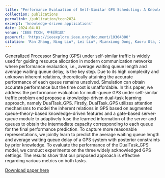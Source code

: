 ```yaml
---
title: "Performance Evaluation of Self-Similar GPS Scheduling: A Knowledge-Driven Dual-Task Deep Learning Approach"
collection: publications
permalink: /publication/tccn2024
excerpt: 'knowledge-driven applications'
date: 2024-04-01
venue: 'IEEE TCCN, 中科院1区'
paperurl: 'https://ieeexplore.ieee.org/document/10304300'
citation: 'Ran Zhang, Ning Liu*, Lei Liu*, Mianxiong Dong, Kaoru Ota, Zhongmin Yan. "Performance Evaluation of Self-Similar GPS Scheduling: A Knowledge-Driven Dual-Task Deep Learning Approach," in IEEE Transactions on Cognitive Communications and Networking, vol. 10, no. 2, pp. 510-525, April 2024, doi: 10.1109/TCCN.2023.3328986.'
---
```

Generalized Processor Sharing (GPS) under self-similar traffic is widely used for guiding resource allocation in modern communication networks where performance evaluation, i.e., average waiting queue length and average waiting queue delay, is the key step. Due to its high complexity and unknown inherent relations, theoretically attaining the accurate performance of each queue remains unsolved. Simulation can obtain accurate performance but the time cost is unaffordable. In this paper, we address the performance evaluation for multi-queue GPS under self-similar traffic problem and propose a knowledge-driven dual-task learning approach, namely DualTask_GPS. Firstly, DualTask_GPS utilizes attention mechanisms to model the inherent relations in GPS based on augmented queue-theory-based knowledge-driven features and a gate-based server-queue module to adaptively fuse the learned information of the server and queues to obtain the intermediate capacity corresponding to each queue for the final performance prediction. To capture more reasonable representations, we jointly learn to predict the average waiting queue length and average waiting queue delay of a GPS system with posterior constraints by prior knowledge. To evaluate the performance of the DualTask_GPS model, we conduct experiments on the three widely acknowledged GPS settings. The results show that our proposed approach is effective regarding various metrics on both tasks.

[Download paper here](https://ieeexplore.ieee.org/document/10304300)
